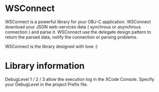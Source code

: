 WSConnect
=========
WSConnect is a powerful library for your OBJ-C application.
WSConnect download your JSON web-services data ( synchrous or asynchrous connection ) and parse it.
WSConnect use the delegate design pattern to return the parsed data, notify the connection or parsing problems.

WSConnect is the library designed with love :)




Library information
=========
DebugLevel 1 / 2 / 3 allow the execution log in the XCode Console. Specify your DebugLevel in the project Prefix file.


